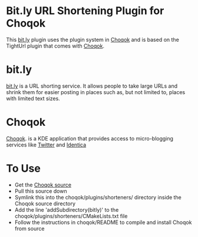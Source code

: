 Bit.ly URL Shortening Plugin for Choqok
========================

This [bit.ly](http://bit.ly) plugin uses the plugin system in [Choqok](http://choqok.gnufolks.org/) and is based on the TightUrl plugin that comes with [Choqok](http://choqok.gnufolks.org/).

bit.ly
======

[bit.ly](http://bit.ly) is a URL shorting service. It allows people to take large URLs and shrink them for easier posting in places such as, but not limited to, places with limited text sizes.


Choqok
======

[Choqok](http://choqok.gnufolks.org/). is a KDE application that provides access to micro-blogging services like [Twitter](http://www.twitter.com) and [Identica](http://identi.ca)

To Use
======

* Get the [Choqok source](http://choqok.gnufolks.org/download/)
* Pull this source down
* Symlink this into the choqok/plugins/shorteners/ directory inside the Choqok source directory
* Add the line 'addSubdirectory(bitly)' to the choqok/plugins/shorteners/CMakeLists.txt file
* Follow the instructions in choqok/README to compile and install Choqok from source
